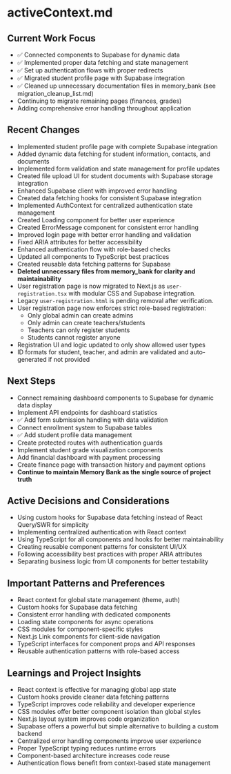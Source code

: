 # activeContext.md

## Current Work Focus

- ✅ Connected components to Supabase for dynamic data
- ✅ Implemented proper data fetching and state management
- ✅ Set up authentication flows with proper redirects
- ✅ Migrated student profile page with Supabase integration
- ✅ Cleaned up unnecessary documentation files in memory_bank (see migration_cleanup_list.md)
- Continuing to migrate remaining pages (finances, grades)
- Adding comprehensive error handling throughout application

## Recent Changes

- Implemented student profile page with complete Supabase integration
- Added dynamic data fetching for student information, contacts, and documents
- Implemented form validation and state management for profile updates
- Created file upload UI for student documents with Supabase storage integration
- Enhanced Supabase client with improved error handling
- Created data fetching hooks for consistent Supabase integration
- Implemented AuthContext for centralized authentication state management
- Created Loading component for better user experience
- Created ErrorMessage component for consistent error handling
- Improved login page with better error handling and validation
- Fixed ARIA attributes for better accessibility
- Enhanced authentication flow with role-based checks
- Updated all components to TypeScript best practices
- Created reusable data fetching patterns for Supabase
- **Deleted unnecessary files from memory_bank for clarity and maintainability**
- User registration page is now migrated to Next.js as `user-registration.tsx` with modular CSS and Supabase integration.
- Legacy `user-registration.html` is pending removal after verification.
- User registration page now enforces strict role-based registration:
  - Only global admin can create admins
  - Only admin can create teachers/students
  - Teachers can only register students
  - Students cannot register anyone
- Registration UI and logic updated to only show allowed user types
- ID formats for student, teacher, and admin are validated and auto-generated if not provided

## Next Steps

- Connect remaining dashboard components to Supabase for dynamic data display
- Implement API endpoints for dashboard statistics
- ✅ Add form submission handling with data validation
- Connect enrollment system to Supabase tables
- ✅ Add student profile data management
- Create protected routes with authentication guards
- Implement student grade visualization components
- Add financial dashboard with payment processing
- Create finance page with transaction history and payment options
- **Continue to maintain Memory Bank as the single source of project truth**

## Active Decisions and Considerations

- Using custom hooks for Supabase data fetching instead of React Query/SWR for simplicity
- Implementing centralized authentication with React context
- Using TypeScript for all components and hooks for better maintainability
- Creating reusable component patterns for consistent UI/UX
- Following accessibility best practices with proper ARIA attributes
- Separating business logic from UI components for better testability

## Important Patterns and Preferences

- React context for global state management (theme, auth)
- Custom hooks for Supabase data fetching
- Consistent error handling with dedicated components
- Loading state components for async operations
- CSS modules for component-specific styles
- Next.js Link components for client-side navigation
- TypeScript interfaces for component props and API responses
- Reusable authentication patterns with role-based access

## Learnings and Project Insights

- React context is effective for managing global app state
- Custom hooks provide cleaner data fetching patterns
- TypeScript improves code reliability and developer experience
- CSS modules offer better component isolation than global styles
- Next.js layout system improves code organization
- Supabase offers a powerful but simple alternative to building a custom backend
- Centralized error handling components improve user experience
- Proper TypeScript typing reduces runtime errors
- Component-based architecture increases code reuse
- Authentication flows benefit from context-based state management
